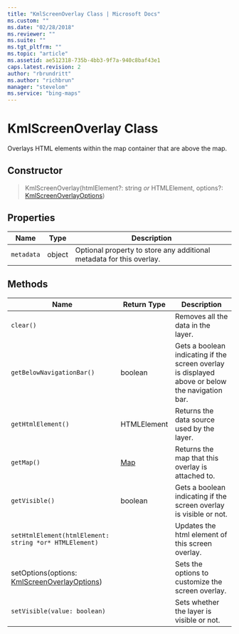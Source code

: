 ```yaml
---
title: "KmlScreenOverlay Class | Microsoft Docs"
ms.custom: ""
ms.date: "02/28/2018"
ms.reviewer: ""
ms.suite: ""
ms.tgt_pltfrm: ""
ms.topic: "article"
ms.assetid: ae512318-735b-4bb3-9f7a-940c8baf43e1
caps.latest.revision: 2
author: "rbrundritt"
ms.author: "richbrun"
manager: "stevelom"
ms.service: "bing-maps"
---
```


# KmlScreenOverlay Class

Overlays HTML elements within the map container that are above the map.

## Constructor

> KmlScreenOverlay(htmlElement?: string *or* HTMLElement, options?: [KmlScreenOverlayOptions](kmlscreenoverlayoptions-object.md))

## Properties

| Name     | Type   | Description                                                          |
|----------|--------|----------------------------------------------------------------------|
| `metadata` | object | Optional property to store any additional metadata for this overlay. |

## Methods

| Name                                                | Return Type | Description                                                                                     |
|-----------------------------------------------------|-------------|-------------------------------------------------------------------------------------------------|
| `clear()`                                             |             | Removes all the data in the layer.                                                              |
| `getBelowNavigationBar()`                             | boolean     | Gets a boolean indicating if the screen overlay is displayed above or below the navigation bar. |
| `getHtmlElement()`                                    | HTMLElement | Returns the data source used by the layer.                                                      |
| `getMap()`                                            | [Map](../../map-control-api/map-class.md)         | Returns the map that this overlay is attached to.                                               |
| `getVisible()`                                        | boolean     | Gets a boolean indicating if the screen overlay is visible or not.                              |
| `setHtmlElement(htmlElement: string *or* HTMLElement)` |             | Updates the html element of this screen overlay.                                                |
| setOptions(options: [KmlScreenOverlayOptions](kmlscreenoverlayoptions-object.md))        |             | Sets the options to customize the screen overlay.                                               |
| `setVisible(value: boolean)`                          |             | Sets whether the layer is visible or not.                                                       |
